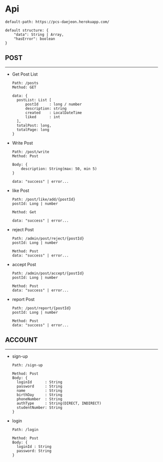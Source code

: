 
# Api
    default-path: https://pcs-daejeon.herokuapp.com/
    
    default structure: {
        "data": String | Array,
        "hasError": boolean
    }

## POST

---

+ Get Post List
  ```
  Path: /posts
  Method: GET
  
  data: {
    postList: List [
        postId     : long / number
        description: string
        created    : LocalDateTime
        liked      : int
    ],
    totalPost: long,
    totalPage: long
  }

+ Write Post
    ```
    Path: /post/write
    Method: Post
    
    Body: {
        description: String(max: 50, min 5)
    }
  
    data: "success" | error...
    ```
  
+ like Post
    ```
    Path: /post/like/add/{postId}
    postId: Long | number  
  
    Method: Get

    data: "success" | error...
    ```
  
+ reject Post
  ```
  Path: /admin/post/reject/{postId}
  postId: Long | number
    
  Method: Post
  data: "success" | error...
  ```
  
+ accept Post
  ```
  Path: /admin/post/accept/{postId}
  postId: Long | number
    
  Method: Post
  data: "success" | error...
  ```

+ report Post
  ```
  Path: /post/report/{postId}
  postId: Long | number
  
  Method: Post
  data: "success" | error...
  ```
  
## ACCOUNT

  --- 
+ sign-up
  ```
  Path: /sign-up
  
  Method: Post
  Body: {
    loginId      : String
    password     : String
    name         : String
    birthDay     : String
    phoneNumber  : String
    authType     : String(DIRECT, INDIRECT)
    studentNumber: String
  }
  ```
+ login
  ```
  Path: /login
  
  Method: Post
  Body: {
    loginId : String
    password: String
  }
  ```

